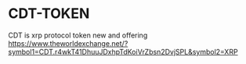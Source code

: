 # CDT-TOKEN
CDT is xrp protocol token new and offering 
https://www.theworldexchange.net/?symbol1=CDT.r4wkT41DhuuJDxhpTdKoiVrZbsn2DvjSPL&symbol2=XRP
